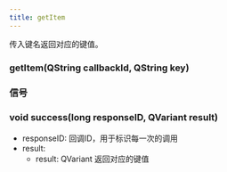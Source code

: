 ```yaml
---
title: getItem
---
```


传入键名返回对应的键值。

### getItem(QString callbackId, QString key)

### 信号
### void success(long responseID, QVariant result)
- responseID:	回调ID，用于标识每一次的调用
- result: 
    + result: QVariant 返回对应的键值